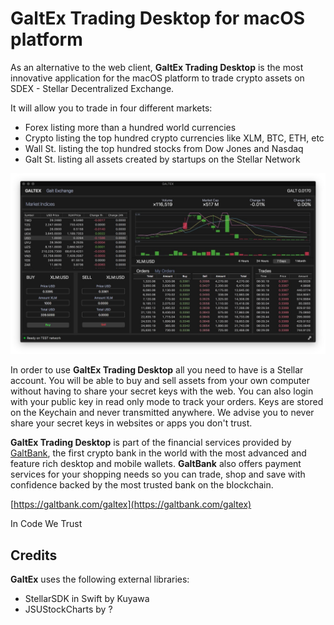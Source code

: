 # GaltEx Trading Desktop for macOS platform

As an alternative to the web client, **GaltEx Trading Desktop** is the most innovative application for the macOS platform to trade crypto assets on SDEX - Stellar Decentralized Exchange.

It will allow you to trade in four different markets:

- Forex listing more than a hundred world currencies
- Crypto listing the top hundred crypto currencies like XLM, BTC, ETH, etc
- Wall St. listing the top hundred stocks from Dow Jones and Nasdaq
- Galt St. listing all assets created by startups on the Stellar Network

![Screenshot](./media/galtexdesk.jpg)

In order to use **GaltEx Trading Desktop** all you need to have is a Stellar account. You will be able to buy and sell assets from your own computer without having to share your secret keys with the web. You can also login with your public key in read only mode to track your orders. Keys are stored on the Keychain and never transmitted anywhere. We advise you to never share your secret keys in websites or apps you don't trust.

**GaltEx Trading Desktop** is part of the financial services provided by [GaltBank](https://galtbank.com), the first crypto bank in the world with the most advanced and feature rich desktop and mobile wallets. **GaltBank** also offers payment services for your shopping needs so you can trade, shop and save with confidence backed by the most trusted bank on the blockchain.


[https://galtbank.com/galtex](https://galtbank.com/galtex)

In Code We Trust

## Credits

**GaltEx** uses the following external libraries:

- StellarSDK in Swift by Kuyawa
- JSUStockCharts by ?
